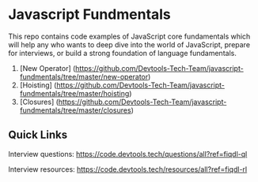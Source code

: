 # Javascript Fundmentals

This repo contains code examples of JavaScript core fundamentals which will help any who wants to deep dive into the world of JavaScript, prepare for interviews, or build a strong foundation of language fundamentals.

1. [New Operator] (https://github.com/Devtools-Tech-Team/javascript-fundmentals/tree/master/new-operator)
2. [Hoisting] (https://github.com/Devtools-Tech-Team/javascript-fundmentals/tree/master/hoisting)
3. [Closures] (https://github.com/Devtools-Tech-Team/javascript-fundmentals/tree/master/closures)

## Quick Links

Interview questions: https://code.devtools.tech/questions/all?ref=fiqdl-ql

Interview resources: https://code.devtools.tech/resources/all?ref=fiqdl-rl
